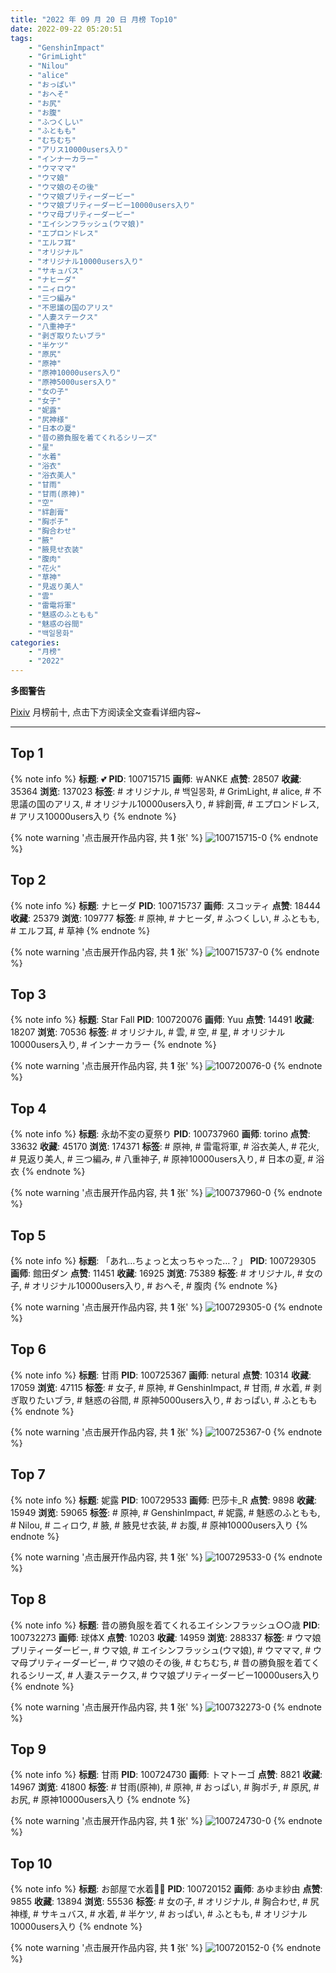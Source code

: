 ```yaml
---
title: "2022 年 09 月 20 日 月榜 Top10"
date: 2022-09-22 05:20:51
tags:
    - "GenshinImpact"
    - "GrimLight"
    - "Nilou"
    - "alice"
    - "おっぱい"
    - "おへそ"
    - "お尻"
    - "お腹"
    - "ふつくしい"
    - "ふともも"
    - "むちむち"
    - "アリス10000users入り"
    - "インナーカラー"
    - "ウマママ"
    - "ウマ娘"
    - "ウマ娘のその後"
    - "ウマ娘プリティーダービー"
    - "ウマ娘プリティーダービー10000users入り"
    - "ウマ母プリティーダービー"
    - "エイシンフラッシュ(ウマ娘)"
    - "エプロンドレス"
    - "エルフ耳"
    - "オリジナル"
    - "オリジナル10000users入り"
    - "サキュバス"
    - "ナヒーダ"
    - "ニィロウ"
    - "三つ編み"
    - "不思議の国のアリス"
    - "人妻ステークス"
    - "八重神子"
    - "剥ぎ取りたいブラ"
    - "半ケツ"
    - "原尻"
    - "原神"
    - "原神10000users入り"
    - "原神5000users入り"
    - "女の子"
    - "女子"
    - "妮露"
    - "尻神様"
    - "日本の夏"
    - "昔の勝負服を着てくれるシリーズ"
    - "星"
    - "水着"
    - "浴衣"
    - "浴衣美人"
    - "甘雨"
    - "甘雨(原神)"
    - "空"
    - "絆創膏"
    - "胸ポチ"
    - "胸合わせ"
    - "腋"
    - "腋見せ衣装"
    - "腹肉"
    - "花火"
    - "草神"
    - "見返り美人"
    - "雲"
    - "雷電将軍"
    - "魅惑のふともも"
    - "魅惑の谷間"
    - "백일몽화"
categories:
    - "月榜"
    - "2022"
---
```


<i class="fa fa-triangle-exclamation"></i>**多图警告**<i class="fa fa-triangle-exclamation"></i>

[Pixiv](https://www.pixiv.net/) 月榜前十, 点击下方阅读全文查看详细内容~

<!-- more -->

---

## Top 1

{% note info %}
**标题**: 💕
**PID**: 100715715 **画师**: ￦ANKE
**点赞**: 28507 **收藏**: 35364 **浏览**: 137023
**标签**: # オリジナル, # 백일몽화, # GrimLight, # alice, # 不思議の国のアリス, # オリジナル10000users入り, # 絆創膏, # エプロンドレス, # アリス10000users入り
{% endnote %}

{% note warning '点击展开作品内容, 共 **1** 张' %}
![100715715-0](https://i.pixiv.re/img-original/img/2022/08/24/00/00/05/100715715_p0.jpg)
{% endnote %}

## Top 2

{% note info %}
**标题**: ナヒーダ
**PID**: 100715737 **画师**: スコッティ
**点赞**: 18444 **收藏**: 25379 **浏览**: 109777
**标签**: # 原神, # ナヒーダ, # ふつくしい, # ふともも, # エルフ耳, # 草神
{% endnote %}

{% note warning '点击展开作品内容, 共 **1** 张' %}
![100715737-0](https://i.pixiv.re/img-original/img/2022/08/24/00/00/09/100715737_p0.jpg)
{% endnote %}

## Top 3

{% note info %}
**标题**: Star Fall
**PID**: 100720076 **画师**: Yuu
**点赞**: 14491 **收藏**: 18207 **浏览**: 70536
**标签**: # オリジナル, # 雲, # 空, # 星, # オリジナル10000users入り, # インナーカラー
{% endnote %}

{% note warning '点击展开作品内容, 共 **1** 张' %}
![100720076-0](https://i.pixiv.re/img-original/img/2022/08/24/04/05/25/100720076_p0.jpg)
{% endnote %}

## Top 4

{% note info %}
**标题**: 永劫不変の夏祭り
**PID**: 100737960 **画师**: torino
**点赞**: 33632 **收藏**: 45170 **浏览**: 174371
**标签**: # 原神, # 雷電将軍, # 浴衣美人, # 花火, # 見返り美人, # 三つ編み, # 八重神子, # 原神10000users入り, # 日本の夏, # 浴衣
{% endnote %}

{% note warning '点击展开作品内容, 共 **1** 张' %}
![100737960-0](https://i.pixiv.re/img-original/img/2022/08/25/00/00/10/100737960_p0.jpg)
{% endnote %}

## Top 5

{% note info %}
**标题**: 「あれ…ちょっと太っちゃった…？」
**PID**: 100729305 **画师**: 館田ダン
**点赞**: 11451 **收藏**: 16925 **浏览**: 75389
**标签**: # オリジナル, # 女の子, # オリジナル10000users入り, # おへそ, # 腹肉
{% endnote %}

{% note warning '点击展开作品内容, 共 **1** 张' %}
![100729305-0](https://i.pixiv.re/img-original/img/2022/08/24/18/00/03/100729305_p0.jpg)
{% endnote %}

## Top 6

{% note info %}
**标题**: 甘雨
**PID**: 100725367 **画师**: netural
**点赞**: 10314 **收藏**: 17059 **浏览**: 47115
**标签**: # 女子, # 原神, # GenshinImpact, # 甘雨, # 水着, # 剥ぎ取りたいブラ, # 魅惑の谷間, # 原神5000users入り, # おっぱい, # ふともも
{% endnote %}

{% note warning '点击展开作品内容, 共 **1** 张' %}
![100725367-0](https://i.pixiv.re/img-original/img/2022/08/24/13/15/36/100725367_p0.png)
{% endnote %}

## Top 7

{% note info %}
**标题**: 妮露
**PID**: 100729533 **画师**: 巴莎卡_R
**点赞**: 9898 **收藏**: 15949 **浏览**: 59065
**标签**: # 原神, # GenshinImpact, # 妮露, # 魅惑のふともも, # Nilou, # ニィロウ, # 腋, # 腋見せ衣装, # お腹, # 原神10000users入り
{% endnote %}

{% note warning '点击展开作品内容, 共 **1** 张' %}
![100729533-0](https://i.pixiv.re/img-original/img/2022/08/24/18/12/04/100729533_p0.jpg)
{% endnote %}

## Top 8

{% note info %}
**标题**: 昔の勝負服を着てくれるエイシンフラッシュ○○歳
**PID**: 100732273 **画师**: 球体X
**点赞**: 10203 **收藏**: 14959 **浏览**: 288337
**标签**: # ウマ娘プリティーダービー, # ウマ娘, # エイシンフラッシュ(ウマ娘), # ウマママ, # ウマ母プリティーダービー, # ウマ娘のその後, # むちむち, # 昔の勝負服を着てくれるシリーズ, # 人妻ステークス, # ウマ娘プリティーダービー10000users入り
{% endnote %}

{% note warning '点击展开作品内容, 共 **1** 张' %}
![100732273-0](https://i.pixiv.re/img-original/img/2022/08/24/20/24/57/100732273_p0.png)
{% endnote %}

## Top 9

{% note info %}
**标题**: 甘雨
**PID**: 100724730 **画师**: トマトーゴ
**点赞**: 8821 **收藏**: 14967 **浏览**: 41800
**标签**: # 甘雨(原神), # 原神, # おっぱい, # 胸ポチ, # 原尻, # お尻, # 原神10000users入り
{% endnote %}

{% note warning '点击展开作品内容, 共 **1** 张' %}
![100724730-0](https://i.pixiv.re/img-original/img/2022/08/24/12/24/47/100724730_p0.jpg)
{% endnote %}

## Top 10

{% note info %}
**标题**: お部屋で水着🎀😈
**PID**: 100720152 **画师**: あゆま紗由
**点赞**: 9855 **收藏**: 13894 **浏览**: 55536
**标签**: # 女の子, # オリジナル, # 胸合わせ, # 尻神様, # サキュバス, # 水着, # 半ケツ, # おっぱい, # ふともも, # オリジナル10000users入り
{% endnote %}

{% note warning '点击展开作品内容, 共 **1** 张' %}
![100720152-0](https://i.pixiv.re/img-original/img/2022/08/24/04/12/33/100720152_p0.png)
{% endnote %}
